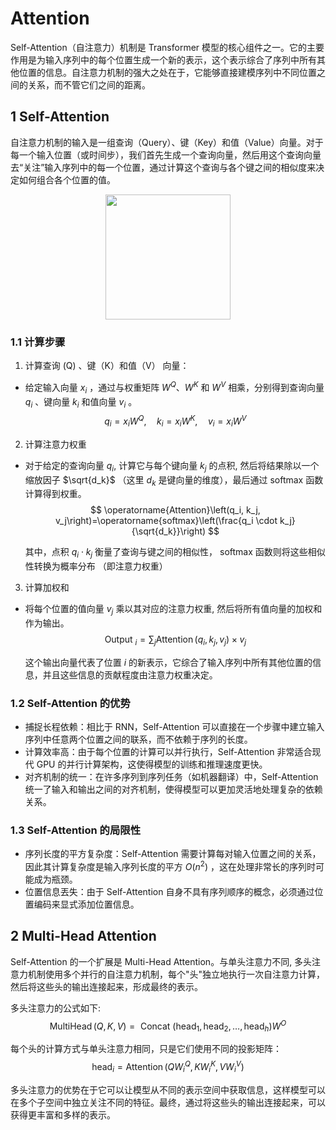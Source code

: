 # Attention

Self-Attention（自注意力）机制是 Transformer 模型的核心组件之一。它的主要作用是为输入序列中的每个位置生成一个新的表示，这个表示综合了序列中所有其他位置的信息。自注意力机制的强大之处在于，它能够直接建模序列中不同位置之间的关系，而不管它们之间的距离。

## 1 Self-Attention
自注意力机制的输入是一组查询（Query）、键（Key）和值（Value）向量。对于每一个输入位置（或时间步），我们首先生成一个查询向量，然后用这个查询向量去“关注”输入序列中的每一个位置，通过计算这个查询与各个键之间的相似度来决定如何组合各个位置的值。

<div align=center>
    <image src="imgs/scaled-dot-product-attention.png" width=200>
</div>

### 1.1 计算步骤

1. 计算查询 $(\mathrm{Q})$ 、键（K）和值（V） 向量：
- 给定输入向量 $x_i$ ，通过与权重矩阵 $W^Q 、 W^K$ 和 $W^V$ 相乘，分别得到查询向量 $q_i$ 、键向量 $k_i$ 和值向量 $v_i$ 。
$$
q_i=x_i W^Q, \quad k_i=x_i W^K, \quad v_i=x_i W^V
$$

2. 计算注意力权重
- 对于给定的查询向量 $q_i$, 计算它与每个键向量 $k_j$ 的点积, 然后将结果除以一个缩放因子 $\sqrt{d_k}$ （这里 $d_k$ 是键向量的维度），最后通过 softmax 函数计算得到权重。
    $$
    \operatorname{Attention}\left(q_i, k_j, v_j\right)=\operatorname{softmax}\left(\frac{q_i \cdot k_j}{\sqrt{d_k}}\right)
    $$

    其中，点积 $q_i \cdot k_j$ 衡量了查询与键之间的相似性， softmax 函数则将这些相似性转换为概率分布 （即注意力权重）

3. 计算加权和
- 将每个位置的值向量 $v_j$ 乘以其对应的注意力权重, 然后将所有值向量的加权和作为输出。
    $$
    \text { Output }_i=\sum_j \operatorname{Attention}\left(q_i, k_j, v_j\right) \times v_j
    $$

    这个输出向量代表了位置 $i$ 的新表示，它综合了输入序列中所有其他位置的信息，并且这些信息的贡献程度由注意力权重决定。


### 1.2 Self-Attention 的优势
- 捕捉长程依赖：相比于 RNN，Self-Attention 可以直接在一个步骤中建立输入序列中任意两个位置之间的联系，而不依赖于序列的长度。
- 计算效率高：由于每个位置的计算可以并行执行，Self-Attention 非常适合现代 GPU 的并行计算架构，这使得模型的训练和推理速度更快。
- 对齐机制的统一：在许多序列到序列任务（如机器翻译）中，Self-Attention 统一了输入和输出之间的对齐机制，使得模型可以更加灵活地处理复杂的依赖关系。

### 1.3 Self-Attention 的局限性
- 序列长度的平方复杂度：Self-Attention 需要计算每对输入位置之间的关系，因此其计算复杂度是输入序列长度的平方 $O\left(n^2\right)$ ，这在处理非常长的序列时可能成为瓶颈。
- 位置信息丟失：由于 Self-Attention 自身不具有序列顺序的概念，必须通过位置编码来显式添加位置信息。

## 2 Multi-Head Attention

Self-Attention 的一个扩展是 Multi-Head Attention。与单头注意力不同, 多头注意力机制使用多个并行的自注意力机制，每个"头"独立地执行一次自注意力计算，然后将这些头的输出连接起来，形成最终的表示。

多头注意力的公式如下:
$$
\operatorname{MultiHead}(Q, K, V)=\text { Concat }\left(\operatorname{head}_1, \operatorname{head}_2, \ldots, \operatorname{head}_h\right) W^O
$$

每个头的计算方式与单头注意力相同，只是它们使用不同的投影矩阵：
$$
\operatorname{head}_i=\operatorname{Attention}\left(Q W_i^Q, K W_i^K, V W_i^V\right)
$$

多头注意力的优势在于它可以让模型从不同的表示空间中获取信息，这样模型可以在多个子空间中独立关注不同的特征。最终，通过将这些头的输出连接起来，可以获得更丰富和多样的表示。



